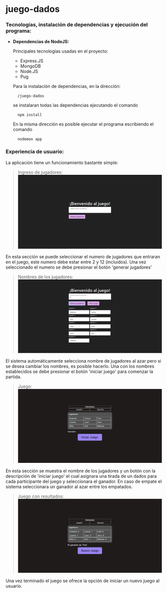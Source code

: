 # juego-dados

### <strong>Tecnologías, instalación de dependencias y ejecución del programa:</strong><a name="id8"></a>

- <strong>Dependencias de NodeJS:</strong> 

    Principales tecnologías usadas en el proyecto:
    - Express.JS
    - MongoDB
    - Node.JS
    - Pug

    Para la instalación de dependencias, en la dirección:

        /juego-dados

    se instalaran todas las dependencias ejecutando el comando

        npm install

    En la misma dirección es posible ejecutar el programa escribiendo el comando

        nodemon app

### <strong>Experiencia de usuario:</strong> <a name="id9"></a>

La aplicación tiene un funcionamiento bastante simple:

> Ingreso de jugadores:
    ![Ingreso de los usuarios](https://github.com/Delacrobix/juego-dados/blob/e28e9f1f16916a26a08d92d9172b84fa303f60a3/images/1.png)

En esta sección se puede seleccionar el numero de jugadores que entraran en el juego, este numero debe estar entre 2 y 12 (incluidos). Una vez seleccionado el numero se debe presionar el botón 'generar jugadores'

> Nombres de los jugadores:
    ![Nombre de los usuarios](https://github.com/Delacrobix/juego-dados/blob/e28e9f1f16916a26a08d92d9172b84fa303f60a3/images/2.png)

El sistema automáticamente selecciona nombre de jugadores al azar pero si se desea cambiar los nombres, es posible hacerlo. Una con los nombres establecidos se debe presionar el botón 'iniciar juego' para comenzar la partida.

> Juego:
    ![Inicio del juego](https://github.com/Delacrobix/juego-dados/blob/e28e9f1f16916a26a08d92d9172b84fa303f60a3/images/3.png)

En esta sección se muestra el nombre de los jugadores y un botón con la descripción de 'iniciar juego' el cual asignara una tirada de un dados para cada participante del juego y seleccionara el ganador. En caso de empate el sistema seleccionara un ganador al azar entre los empatados.

> Juego con resultados:
    ![Inicio del juego](https://github.com/Delacrobix/juego-dados/blob/e28e9f1f16916a26a08d92d9172b84fa303f60a3/images/4.png)

Una vez terminado el juego se ofrece la opción de iniciar un nuevo juego al usuario.